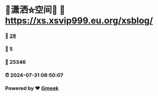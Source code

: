 # 🤠潇洒⛤空间🤠 :link: https://xs.xsvip999.eu.org/xsblog/ 
### :page_facing_up: [28](https://xs.xsvip999.eu.org/xsblog//tag.html) 
### :speech_balloon: 5 
### :hibiscus: 25346 
### :alarm_clock: 2024-07-31 08:50:07 
### Powered by :heart: [Gmeek](https://github.com/Meekdai/Gmeek)
